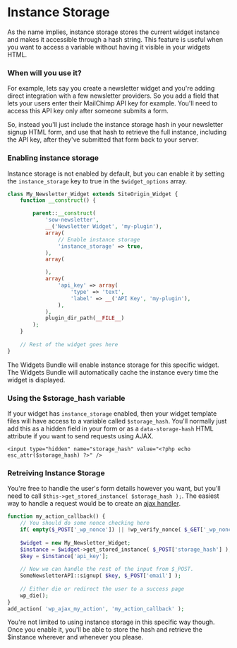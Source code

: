 # Instance Storage

As the name implies, instance storage stores the current widget instance and makes it accessible through a hash string. This feature is useful when you want to access a variable without having it visible in your widgets HTML.

### When will you use it?

For example, lets say you create a newsletter widget and you're adding direct integration with a few newsletter providers. So you add a field that lets your users enter their MailChimp API key for example. You'll need to access this API key only after someone submits a form.

So, instead you'll just include the instance storage hash in your newsletter signup HTML form, and use that hash to retrieve the full instance, including the API key, after they've submitted that form back to your server.

### Enabling instance storage

Instance storage is not enabled by default, but you can enable it by setting the `instance_storage` key to true in the `$widget_options` array.

```php
class My_Newsletter_Widget extends SiteOrigin_Widget {
    function __construct() {

        parent::__construct(
            'sow-newsletter',
            __('Newsletter Widget', 'my-plugin'),
            array(
                // Enable instance storage
                'instance_storage' => true,
            ),
            array(

            ),
            array(
                'api_key' => array(
                    'type' => 'text',
                    'label' => __('API Key', 'my-plugin'),
                ),
            ),
            plugin_dir_path(__FILE__)
        );
    }
    
    // Rest of the widget goes here
}
```

The Widgets Bundle will enable instance storage for this specific widget. The Widgets Bundle will automatically cache the instance every time the widget is displayed.

### Using the $storage_hash variable

If your widget has `instance_storage` enabled, then your widget template files will have access to a variable called `$storage_hash`. You'll normally just add this as a hidden field in your form or as a `data-storage-hash` HTML attribute if you want to send requests using AJAX.

```
<input type="hidden" name="storage_hash" value="<?php echo esc_attr($storage_hash) ?>" />
```

### Retreiving Instance Storage

You're free to handle the user's form details however you want, but you'll need to call `$this->get_stored_instance( $storage_hash );`. The easiest way to handle a request would be to create an [ajax handler](https://codex.wordpress.org/AJAX_in_Plugins).

```php
function my_action_callback() {
    // You should do some nonce checking here
    if( empty($_POST['_wp_nonce']) || !wp_verify_nonce( $_GET['_wp_nonce'], 'action' ) ) return;
    
    $widget = new My_Newsletter_Widget;
    $instance = $widget->get_stored_instance( $_POST['storage_hash'] );
    $key = $instance['api_key'];
    
    // Now we can handle the rest of the input from $_POST.
    SomeNewsletterAPI::signup( $key, $_POST['email'] );
    
    // Either die or redirect the user to a success page
    wp_die();
}
add_action( 'wp_ajax_my_action', 'my_action_callback' );
```

You're not limited to using instance storage in this specific way though. Once you enable it, you'll be able to store the hash and retrieve the $instance wherever and whenever you please.